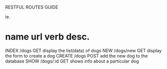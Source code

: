 RESTFUL ROUTES GUIDE

ie.

name       url              verb        desc.
==========================================================================
INDEX      /dogs            GET         display the list(data) of dogs
NEW        /dogs/new        GET         display the form to create a dog
CREATE     /dogs            POST        add the new dog to the database
SHOW       /dogs/:id        GET         shows info about a particular dog